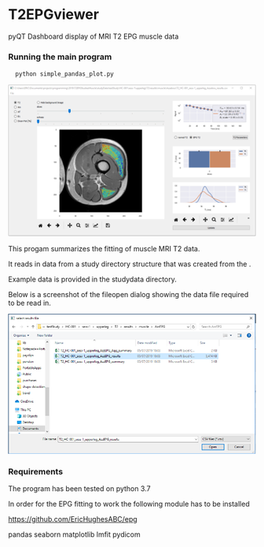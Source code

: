 # T2EPGviewer
pyQT Dashboard display of MRI T2 EPG muscle data

### Running the main program

```
  python simple_pandas_plot.py
```

![alt text](screenshot.png "Logo Title Text 1")

This progam summarizes the fitting of muscle MRI T2 data. 

It reads in data from a study directory structure that was created from the .

Example data is provided in the studydata directory.

Below is a screenshot of the fileopen dialog showing the data file required to be read in.

![open file directory](openDialog.png "Read in data set" )

### Requirements

The program has been tested on python 3.7

In order for the EPG fitting to work the following module has to be installed

https://github.com/EricHughesABC/epg

pandas
seaborn
matplotlib
lmfit
pydicom

